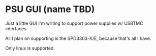 # PSU GUI (name TBD)

Just a little GUI I'm writing to support power supplies w/ USBTMC interfaces.

All I plan on supporting is the SPD3303-X/E, because that's all I have.

Only linux is supported.
